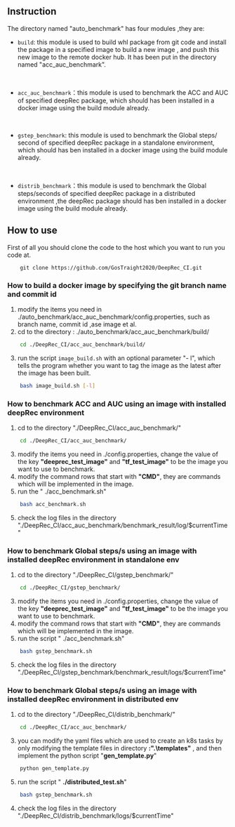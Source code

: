 ## Instruction  
The directory named "auto_benchmark" has  four modules ,they are:
- `build`: this module is used to build whl package from git code and install the package in a specified image to build a new image , and push this new image to the remote docker hub.  It has been put in the directory named "acc_auc_benchmark".  
<br>

- `acc_auc_benchmark`：this module is used to benchmark the ACC and AUC of specified deepRec package, which should has been installed in a docker image using the build module already. 
<br>

- `gstep_benchmark`: this module is used to benchmark the Global steps/ second of specified deepRec package in a standalone environment, which should has ben installed in a docker image using the build module already.
<br>

- `distrib_benchmark`：this module is used to benchmark the Global steps/seconds of specified deepRec package in a distributed environment ,the deepRec package should has ben installed in a docker image using the build module already.

## How to use

First of all you should clone the code to the host which you want  to run you code at.
```
	git clone https://github.com/GosTraight2020/DeepRec_CI.git
```

### How to build a docker image by specifying  the git branch name and commit id
1. modify the items you need in ./auto_benchmark/acc_auc_benchmark/config.properties, such as branch name, commit id ,ase image et al.
2. cd to the directory : ./auto_benchmark/acc_auc_benchmark/build/
```bash
	cd ./DeepRec_CI/acc_auc_benchmark/build/
```
3. run the script `image_build.sh` with an optional parameter "- l", which tells the program whether you want to tag the image as the latest after the image has been built.
```bash
	bash image_build.sh [-l]
```


### How to benchmark ACC and AUC using an image with installed deepRec environment
1. cd to the directory "./DeepRec_CI/acc_auc_benchmark/"
```bash
	cd ./DeepRec_CI/acc_auc_benchmark/
```
3. modify the items you need in ./config.properties, change the value of the key **"deeprec_test_image"** and **"tf_test_image"** to be the image you want to use to benchmark.
4. modify the command rows that start with **"CMD"**, they are commands which will be implemented in the image.
5. run the " ./acc_benchmark.sh"
```bash
	bash acc_benchmark.sh
```
5. check the log files in the directory "./DeepRec_CI/acc_auc_benchmark/benchmark_result/log/$currentTime"

### How to benchmark Global steps/s  using an image with installed deepRec environment in  standalone env
1. cd to the directory "./DeepRec_CI/gstep_benchmark/"
```bash
	cd ./DeepRec_CI/gstep_benchmark/
```
3. modify the items you need in ./config.properties, change the value of the key **"deeprec_test_image"** and **"tf_test_image"** to be the image you want to use to benchmark.
4. modify the command rows that start with **"CMD"**, they are commands which will be implemented in the image.
5. run the  script " ./acc_benchmark.sh"
```bash
	bash gstep_benchmark.sh
```
5. check the log files in the directory "./DeepRec_CI/gstep_benchmark/benchmark_result/logs/$currentTime"


### How to benchmark Global steps/s  using an image with installed deepRec environment in distributed env
1. cd to the directory "./DeepRec_CI/distrib_benchmark/"
```bash
	cd ./DeepRec_CI/acc_auc_benchmark/
```
3. you can modify the yaml files which are used to create an k8s tasks  by only modifying the template files in directory **:".\templates\"** , and then implement the python script "**gen_template.py**"
```bash
	python gen_template.py
```
5. run the script " **./distributed_test.sh**"
```bash
	bash gstep_benchmark.sh
```
4. check the log files in the directory "./DeepRec_CI/distrib_benchmark/logs/$currentTime"
